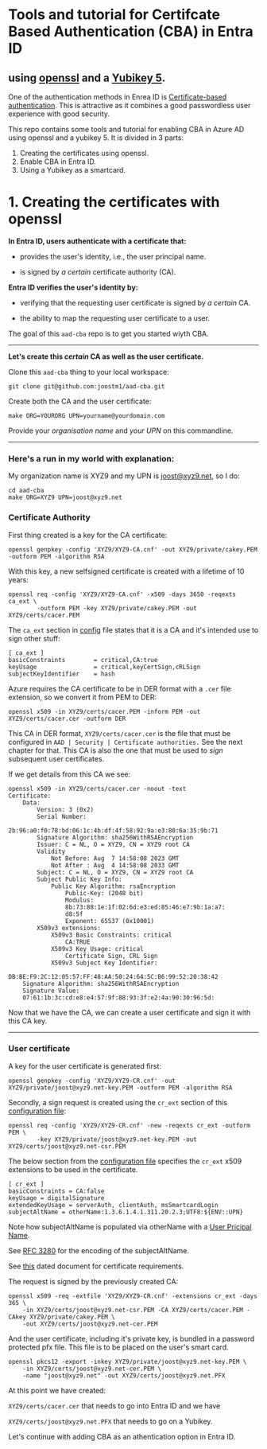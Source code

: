 # Tools and tutorial for Certifcate Based Authentication (CBA) in Entra ID
## using [openssl](https://www.openssl.org/) and a [Yubikey 5](https://www.yubico.com/products/yubikey-5-overview/).


One of the authentication methods in Enrea ID is [Certificate-based authentication](https://learn.microsoft.com/en-us/azure/active-directory/authentication/concept-certificate-based-authentication).
This is attractive as it combines a good passwordless user experience with good security.

This repo contains some tools and tutorial for enabling CBA in Azure AD using openssl and a yubikey 5.
It is divided in 3 parts:

1. Creating the certificates using openssl.
2. Enable CBA in Entra ID.
3. Using a Yubikey as a smartcard.


# 1. Creating the certificates with openssl


**In Entra ID, users authenticate with a certificate that:**

- provides the user's identity, i.e., the user principal name.

- is signed by _a certain_ certificate authority (CA).

**Entra ID verifies the user's identity by:**

- verifying that the requesting user certificate is signed by _a certain_ CA.

- the ability to map the requesting user certificate to a user.


The goal of this `aad-cba` repo is to get you started wiyth CBA.

____
**Let's create this _certain_ CA as well as the user certificate.**

Clone this `aad-cba` thing to your local workspace:

	git clone git@github.com:joostm1/aad-cba.git

Create both the CA and the user certificate:

	make ORG=YOURORG UPN=yourname@yourdomain.com

Provide your *organisation name* and *your UPN* on this commandline. 
____
### Here's a run in my world with explanation:

My organization name is XYZ9 and my UPN is joost@xyz9.net, so I do:

	cd aad-cba
	make ORG=XYZ9 UPN=joost@xyz9.net

### Certificate Authority

First thing created is a key for the CA certificate:

	openssl genpkey -config 'XYZ9/XYZ9-CA.cnf' -out XYZ9/private/cakey.PEM -outform PEM -algorithm RSA
      
With this key, a new selfsigned certificate is created with a lifetime of 10 years:

	openssl req -config 'XYZ9/XYZ9-CA.cnf' -x509 -days 3650 -reqexts ca_ext \
        	-outform PEM -key XYZ9/private/cakey.PEM -out XYZ9/certs/cacer.PEM

The `ca_ext` section in [config](ORG-CA.cnf) file states that it is a CA and it's intended use to sign other stuff:

	[ ca_ext ]
	basicConstraints        = critical,CA:true
	keyUsage                = critical,keyCertSign,cRLSign
	subjectKeyIdentifier    = hash

Azure requires the CA certificate to be in DER format with a `.cer` file extension, so we convert it from PEM to DER:

	openssl x509 -in XYZ9/certs/cacer.PEM -inform PEM -out XYZ9/certs/cacer.cer -outform DER

This CA in DER format, `XYZ9/certs/cacer.cer` is the file that must be configured in 
	`AAD | Security | Certificate authorities.`
See the next chapter for that. This CA is also the one that must be used to *sign* subsequent user certificates.

If we get details from this CA we see:

	openssl x509 -in XYZ9/certs/cacer.cer -noout -text
	Certificate:
	    Data:
        	Version: 3 (0x2)
        	Serial Number:
	            2b:96:a0:f0:78:bd:06:1c:4b:df:4f:58:92:9a:e3:80:6a:35:9b:71
        	Signature Algorithm: sha256WithRSAEncryption
        	Issuer: C = NL, O = XYZ9, CN = XYZ9 root CA
        	Validity
	            Not Before: Aug  7 14:58:08 2023 GMT
            	Not After : Aug  4 14:58:08 2033 GMT
        	Subject: C = NL, O = XYZ9, CN = XYZ9 root CA
        	Subject Public Key Info:
	            Public Key Algorithm: rsaEncryption
                	Public-Key: (2048 bit)
                	Modulus:
                    8b:73:88:1e:1f:02:6d:e3:ed:85:46:e7:9b:1a:a7:
                    d8:5f
                	Exponent: 65537 (0x10001)
        	X509v3 extensions:
            	X509v3 Basic Constraints: critical
	                CA:TRUE
    	        X509v3 Key Usage: critical
        	        Certificate Sign, CRL Sign
            	X509v3 Subject Key Identifier:
                	DB:BE:F9:2C:12:05:57:FF:48:AA:50:24:64:5C:B6:99:52:20:38:42
    	Signature Algorithm: sha256WithRSAEncryption
    	Signature Value:
        07:61:1b:3c:cd:e8:e4:57:9f:88:93:3f:e2:4a:90:30:96:5d:

Now that we have the CA, we can create a user certificate and sign it with this CA key.
______
### User certificate

A key for the user certificate is generated first:

	openssl genpkey -config 'XYZ9/XYZ9-CR.cnf' -out XYZ9/private/joost@xyz9.net-key.PEM -outform PEM -algorithm RSA

Secondly, a sign request is created using the `cr_ext` section of this [configuration file](ORG-CR.cnf):

	openssl req -config 'XYZ9/XYZ9-CR.cnf' -new -reqexts cr_ext -outform PEM \
	        -key XYZ9/private/joost@xyz9.net-key.PEM -out XYZ9/certs/joost@xyz9.net-csr.PEM

The below section from the [configuration file](ORG-CR.cnf) specifies the `cr_ext` x509 extensions to be used in the certificate. 

	[ cr_ext ]
	basicConstraints = CA:false
	keyUsage = digitalSignature
	extendedKeyUsage = serverAuth, clientAuth, msSmartcardLogin
	subjectAltName = otherName:1.3.6.1.4.1.311.20.2.3;UTF8:${ENV::UPN}

Note how subjectAltName is populated via otherName with a [User Pricipal Name](https://oidref.com/1.3.6.1.4.1.311.20.2.3).

See [RFC 3280](https://www.ietf.org/rfc/rfc3280.txt) for the encoding of the subjectAltName.

See [this](https://learn.microsoft.com/en-us/troubleshoot/windows-server/windows-security/enabling-smart-card-logon-third-party-certification-authorities) dated document for certificate requirements.


The request is signed by the previously created CA:

	openssl x509 -req -extfile 'XYZ9/XYZ9-CR.cnf' -extensions cr_ext -days 365 \
		-in XYZ9/certs/joost@xyz9.net-csr.PEM -CA XYZ9/certs/cacer.PEM -CAkey XYZ9/private/cakey.PEM \
		-out XYZ9/certs/joost@xyz9.net-cer.PEM

And the user certificate, including it's private key, is bundled in a password protected pfx file. 
This file is to be placed on the user's smart card.

 	openssl pkcs12 -export -inkey XYZ9/private/joost@xyz9.net-key.PEM \
 		-in XYZ9/certs/joost@xyz9.net-cer.PEM \
		-name "joost@xyz9.net" -out XYZ9/certs/joost@xyz9.net.PFX




At this point we have created:

`XYZ9/certs/cacer.cer` that needs to go into Entra ID and we have 
 
`XYZ9/certs/joost@xyz9.net.PFX` that needs to go on a Yubikey.

Let's continue with adding CBA as an athentication option in Entra ID.

